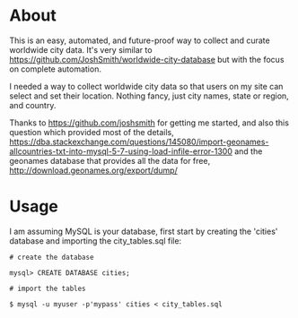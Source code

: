 # About

This is an easy, automated, and future-proof way to collect and curate worldwide city data. It's very similar to https://github.com/JoshSmith/worldwide-city-database but with the focus on complete automation.

I needed a way to collect worldwide city data so that users on my site can select and set their location. Nothing fancy, just city names, state or region, and country.

Thanks to https://github.com/joshsmith for getting me started, and also this question which provided most of the details, https://dba.stackexchange.com/questions/145080/import-geonames-allcountries-txt-into-mysql-5-7-using-load-infile-error-1300 and the geonames database that provides all the data for free, http://download.geonames.org/export/dump/

# Usage

I am assuming MySQL is your database, first start by creating the 'cities' database and importing the city_tables.sql file:

```
# create the database

mysql> CREATE DATABASE cities;

# import the tables

$ mysql -u myuser -p'mypass' cities < city_tables.sql
```
